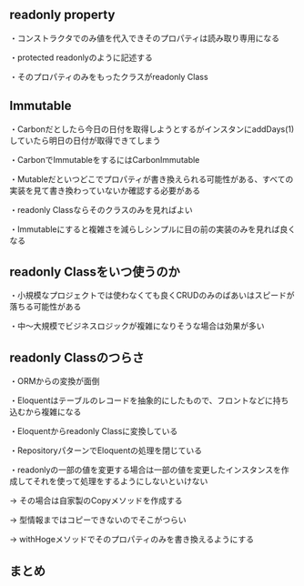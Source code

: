 ## readonly property

・コンストラクタでのみ値を代入できそのプロパティは読み取り専用になる

・protected readonlyのように記述する

・そのプロパティのみをもったクラスがreadonly Class

## Immutable

・Carbonだとしたら今日の日付を取得しようとするがインスタンにaddDays(1)していたら明日の日付が取得できてしまう

・CarbonでImmutableをするにはCarbonImmutable

・Mutableだといつどこでプロパティが書き換えられる可能性がある、すべての実装を見て書き換わっていないか確認する必要がある

・readonly Classならそのクラスのみを見ればよい

・Immutableにすると複雑さを減らしシンプルに目の前の実装のみを見れば良くなる

## readonly Classをいつ使うのか

・小規模なプロジェクトでは使わなくても良くCRUDのみのばあいはスピードが落ちる可能性がある

・中〜大規模でビジネスロジックが複雑になりそうな場合は効果が多い


## readonly Classのつらさ

・ORMからの変換が面倒

・Eloquentはテーブルのレコードを抽象的にしたもので、フロントなどに持ち込むから複雑になる

・Eloquentからreadonly Classに変換している

・RepositoryパターンでEloquentの処理を閉じている

・readonlyの一部の値を変更する場合は一部の値を変更したインスタンスを作成してそれを使って処理をするようにしないといけない

→ その場合は自家製のCopyメソッドを作成する

→ 型情報まではコピーできないのでそこがつらい

→ withHogeメソッドでそのプロパティのみを書き換えるようにする

## まとめ